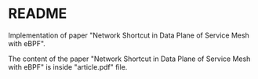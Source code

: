 # README

Implementation of paper "Network Shortcut in Data Plane of Service Mesh with eBPF".

The content of the paper "Network Shortcut in Data Plane of Service Mesh with eBPF" is inside "article.pdf" file.

